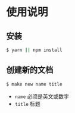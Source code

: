 # 使用说明

## 安装

```bash
$ yarn || npm install
```

## 创建新的文档

```bash
$ make new name title
```

* `name` 必须是英文或数字
* `title` 标题
